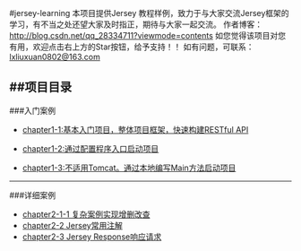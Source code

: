 #jersey-learning
本项目提供Jersey 教程样例，致力于与大家交流Jersey框架的学习，有不当之处还望大家及时指正，期待与大家一起交流。
作者博客：http://blog.csdn.net/qq_28334711?viewmode=contents
如您觉得该项目对您有用，欢迎点击右上方的Star按钮，给予支持！！
如有问题，可联系：lxliuxuan0802@163.com

##**项目目录**
----------
###入门案例

 - [chapter1-1:基本入门项目，整体项目框架，快速构建RESTful API][1]

 - [chapter1-2:通过配置程序入口启动项目][2]

 - [chapter1-3:不适用Tomcat。通过本地编写Main方法启动项目][3]

 

------------

###详细案例

 - [chapter2-1-1 复杂案例实现增删改查][4]
 - [chapter2-2 Jersey常用注解][5]
 - [chapter2-3 Jersey Response响应请求][6]


  [1]: http://blog.csdn.net/qq_28334711/article/details/53129919
  [2]: http://blog.csdn.net/qq_28334711/article/details/53129919
  [3]: http://blog.csdn.net/qq_28334711/article/details/53129919
  [4]: http://blog.csdn.net/qq_28334711/article/details/53159203
  [5]: http://blog.csdn.net/qq_28334711/article/details/53171975
  [6]: http://blog.csdn.net/qq_28334711/article/details/53183258